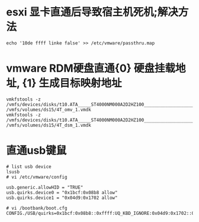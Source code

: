 # esxi 显卡直通后导致宿主机死机;解决方法
```shell
echo '10de ffff linke false' >> /etc/vmware/passthru.map
```

# vmware RDM硬盘直通{0} 硬盘挂载地址, {1} 生成目标映射地址
```shell
vmkfstools -z /vmfs/devices/disks/t10.ATA_____ST4000NM000A2D2HZ100_________________________________WS213MF7 /vmfs/volumes/ds15/4T_omv_1.vmdk
vmkfstools -z /vmfs/devices/disks/t10.ATA_____ST4000NM000A2D2HZ100_________________________________WS21R4S8 /vmfs/volumes/ds15/4T_dsm_1.vmdk
```

# 直通usb键鼠
```shell
# list usb device
lsusb
# vi /etc/vmware/config

usb.generic.allowHID = "TRUE"
usb.quirks.device0 = "0x1bcf:0x08b8 allow"
usb.quirks.device1 = "0x04d9:0x1702 allow"

# vi /bootbank/boot.cfg
CONFIG./USB/quirks=0x1bcf:0x08b8::0xffff:UQ_KBD_IGNORE:0x04d9:0x1702::0xffff:UQ_KBD_IGNORE
```
